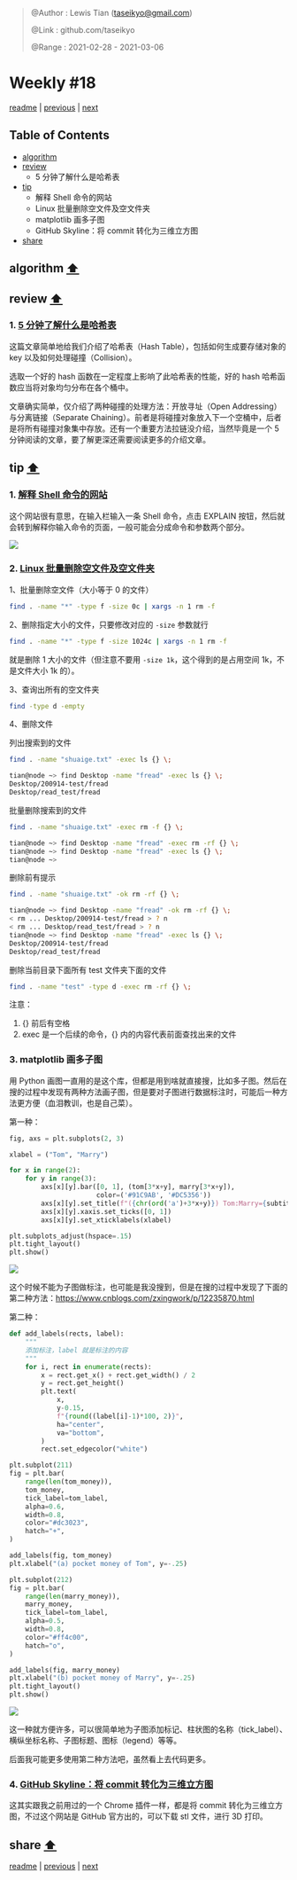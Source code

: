 > @Author  : Lewis Tian (taseikyo@gmail.com)
>
> @Link    : github.com/taseikyo
>
> @Range   : 2021-02-28 - 2021-03-06

# Weekly #18

[readme](../README.md) | [previous](202102W4.md) | [next](202103W2.md)

## Table of Contents

- [algorithm](#algorithm-)
- [review](#review-)
    - 5 分钟了解什么是哈希表
- [tip](#tip-)
	- 解释 Shell 命令的网站
	- Linux 批量删除空文件及空文件夹
	- matplotlib 画多子图
    - GitHub Skyline：将 commit 转化为三维立方图
- [share](#share-)

## algorithm [⬆](#weekly-18)

## review [⬆](#weekly-18)

### 1. [5 分钟了解什么是哈希表](https://www.baseclass.io/hash-tables)

这篇文章简单地给我们介绍了哈希表（Hash Table），包括如何生成要存储对象的 key 以及如何处理碰撞（Collision）。

选取一个好的 hash 函数在一定程度上影响了此哈希表的性能，好的 hash 哈希函数应当将对象均匀分布在各个桶中。

文章确实简单，仅介绍了两种碰撞的处理方法：开放寻址（Open Addressing）与分离链接（Separate Chaining）。前者是将碰撞对象放入下一个空桶中，后者是将所有碰撞对象集中存放。还有一个重要方法拉链没介绍，当然毕竟是一个 5 分钟阅读的文章，要了解更深还需要阅读更多的介绍文章。

## tip [⬆](#weekly-18)

### 1. [解释 Shell 命令的网站](https://explainshell.com/)

这个网站很有意思，在输入栏输入一条 Shell 命令，点击 EXPLAIN 按钮，然后就会转到解释你输入命令的页面，一般可能会分成命令和参数两个部分。

![](../images/2021/03/20210226212033.png)

### 2. [Linux 批量删除空文件及空文件夹](https://blog.csdn.net/hanglinux/article/details/49925975)

1、批量删除空文件（大小等于 0 的文件）

```Bash
find . -name "*" -type f -size 0c | xargs -n 1 rm -f
```

2、删除指定大小的文件，只要修改对应的 `-size` 参数就行

```Bash
find . -name "*" -type f -size 1024c | xargs -n 1 rm -f
```

就是删除 1 大小的文件（但注意不要用 `-size 1k`，这个得到的是占用空间 1k，不是文件大小 1k 的）。

3、查询出所有的空文件夹

```Bash
find -type d -empty
```

4、删除文件

列出搜索到的文件

```Bash
find . -name "shuaige.txt" -exec ls {} \;

tian@node ~> find Desktop -name "fread" -exec ls {} \;
Desktop/200914-test/fread
Desktop/read_test/fread
```

批量删除搜索到的文件

```Bash
find . -name "shuaige.txt" -exec rm -f {} \;

tian@node ~> find Desktop -name "fread" -exec rm -rf {} \;
tian@node ~> find Desktop -name "fread" -exec ls {} \;    
tian@node ~> 
```

删除前有提示

```Bash
find . -name "shuaige.txt" -ok rm -rf {} \;

tian@node ~> find Desktop -name "fread" -ok rm -rf {} \;
< rm ... Desktop/200914-test/fread > ? n
< rm ... Desktop/read_test/fread > ? n
tian@node ~> find Desktop -name "fread" -exec ls {} \;
Desktop/200914-test/fread
Desktop/read_test/fread
```

删除当前目录下面所有 test 文件夹下面的文件

```Bash
find . -name "test" -type d -exec rm -rf {} \;
```

注意：

1. {} 前后有空格
1. exec 是一个后续的命令，{} 内的内容代表前面查找出来的文件

### 3. matplotlib 画多子图

用 Python 画图一直用的是这个库，但都是用到啥就直接搜，比如多子图。然后在搜的过程中发现有两种方法画子图，但是要对子图进行数据标注时，可能后一种方法更方便（血泪教训，也是自己菜）。

第一种：

```Python
fig, axs = plt.subplots(2, 3)

xlabel = ("Tom", "Marry")

for x in range(2):
    for y in range(3):
        axs[x][y].bar([0, 1], (tom[3*x+y], marry[3*x+y]),
                      color=('#91C9AB', '#DC5356'))
        axs[x][y].set_title(f"({chr(ord('a')+3*x+y)}) Tom:Marry={subtitle[3*x+y]}", y=-.25)
        axs[x][y].xaxis.set_ticks([0, 1])
        axs[x][y].set_xticklabels(xlabel)

plt.subplots_adjust(hspace=.15)
plt.tight_layout()
plt.show()
```

![](../images/2021/03/subfig-1.png)

这个时候不能为子图做标注，也可能是我没搜到，但是在搜的过程中发现了下面的第二种方法：https://www.cnblogs.com/zxingwork/p/12235870.html

第二种：

```Python
def add_labels(rects, label):
	"""
	添加标注，label 就是标注的内容
	"""
    for i, rect in enumerate(rects):
        x = rect.get_x() + rect.get_width() / 2
        y = rect.get_height()
        plt.text(
            x,
            y-0.15,
            f"{round((label[i]-1)*100, 2)}",
            ha="center",
            va="bottom",
        )
        rect.set_edgecolor("white")

plt.subplot(211)
fig = plt.bar(
    range(len(tom_money)),
    tom_money,
    tick_label=tom_label,
    alpha=0.6,
    width=0.8,
    color="#dc3023",
    hatch="+",
)

add_labels(fig, tom_money)
plt.xlabel("(a) pocket money of Tom", y=-.25)

plt.subplot(212)
fig = plt.bar(
    range(len(marry_money)),
    marry_money,
    tick_label=tom_label,
    alpha=0.5,
    width=0.8,
    color="#ff4c00",
    hatch="o",
)

add_labels(fig, marry_money)
plt.xlabel("(b) pocket money of Marry", y=-.25)
plt.tight_layout()
plt.show()
```

![](../images/2021/03/subfig-2.png)

这一种就方便许多，可以很简单地为子图添加标记、柱状图的名称（tick_label）、横纵坐标名称、子图标题、图标（legend）等等。

后面我可能更多使用第二种方法吧，虽然看上去代码更多。

### 4. [GitHub Skyline：将 commit 转化为三维立方图](https://skyline.github.com)

这其实跟我之前用过的一个 Chrome 插件一样，都是将 commit 转化为三维立方图，不过这个网站是 GitHub 官方出的，可以下载 stl 文件，进行 3D 打印。

## share [⬆](#weekly-18)

[readme](../README.md) | [previous](202102W4.md) | [next](202103W2.md)
